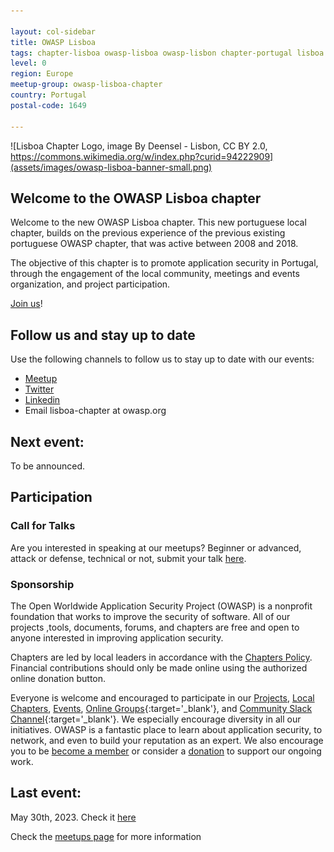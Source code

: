 ```yaml
---

layout: col-sidebar
title: OWASP Lisboa
tags: chapter-lisboa owasp-lisboa owasp-lisbon chapter-portugal lisboa lisbon portugal 
level: 0
region: Europe
meetup-group: owasp-lisboa-chapter
country: Portugal
postal-code: 1649

---
```

<!-- rebuild 1 -->

![Lisboa Chapter Logo, image By Deensel - Lisbon, CC BY 2.0, https://commons.wikimedia.org/w/index.php?curid=94222909](assets/images/owasp-lisboa-banner-small.png)

## Welcome to the OWASP Lisboa chapter
Welcome to the new OWASP Lisboa chapter. This new portuguese local chapter, builds on the previous experience of the previous existing portuguese OWASP chapter, that was active between 2008 and 2018. 

The objective of this chapter is to promote application security in Portugal, through the engagement of the local community, meetings and events organization, and project participation.

[Join us](https://owasp.org/membership)!

## Follow us and stay up to date

Use the following channels to follow us to stay up to date with our events:

* [Meetup](https://www.meetup.com/owasp-lisboa-chapter/)
* [Twitter](https://twitter.com/owasplisboa)
* [Linkedin](https://www.linkedin.com/company/owasp-lisboa/)
* Email lisboa-chapter at owasp.org

## Next event:

To be announced.


## Participation

### Call for Talks

Are you interested in speaking at our meetups? 
Beginner or advanced, attack or defense, technical or not, submit your talk [here](https://lnkd.in/ecCrhWUx).

### Sponsorship

The Open Worldwide Application Security Project (OWASP) is a nonprofit foundation that works to improve the security of software. All of our projects ,tools, documents, forums, and chapters are free and open to anyone interested in improving application security.

Chapters are led by local leaders in accordance with the [Chapters Policy](/www-policy/operational/chapters). Financial contributions should only be made online using the authorized online donation button.

Everyone is welcome and encouraged to participate in our [Projects](/projects/), [Local Chapters](/chapters/), [Events](/events/), [Online Groups](https://groups.google.com/a/owasp.com/){:target='_blank'}, and [Community Slack Channel](https://owasp.slack.com/){:target='_blank'}. We especially encourage diversity in all our initiatives. OWASP is a fantastic place to learn about application security, to network, and even to build your reputation as an expert. We also encourage you to be [become a member](/membership/) or consider a [donation](/donate/) to support our ongoing work.


## Last event:
May 30th, 2023. Check it [here](https://owasp.org/www-chapter-lisboa/#div-pastevents)


Check the [meetups page](https://owasp.org/www-chapter-lisboa/#div-meetups) for more information